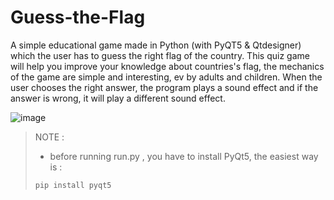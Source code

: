 # Guess-the-Flag
A simple educational game made in Python (with PyQT5 & Qtdesigner) which the user has to guess the right flag of the country.
This quiz game will help you improve your knowledge about countries's flag, the mechanics of the game are simple and interesting, ev by adults and children.
When the user chooses the right answer, the program plays a sound effect and if the answer is wrong, it will play a different sound effect.

![image](https://user-images.githubusercontent.com/85114537/187549278-cbaf39b6-da9f-4e98-9dbd-0b4f13d53451.png)

>NOTE :
> - before running run.py , you have to install PyQt5, the easiest way is :
>```
> pip install pyqt5
> ```

